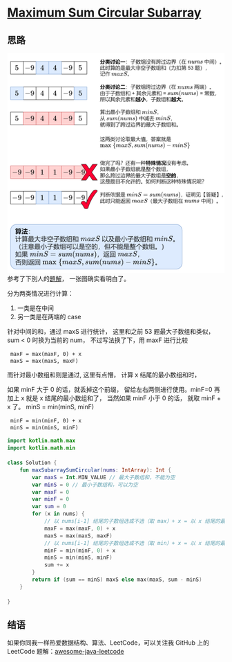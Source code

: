 # [Maximum Sum Circular Subarray][title]

## 思路
![img.png](img.png)
参考了下別人的[題解](https://leetcode.cn/problems/maximum-sum-circular-subarray/solutions/2351107/mei-you-si-lu-yi-zhang-tu-miao-dong-pyth-ilqh/?envType=study-plan-v2&envId=top-interview-150)，
一张图确实看明白了。

分为两类情况进行计算：
1. 一类是在中间
2. 另一类是在两端的 case

针对中间的和，通过 maxS 进行统计， 这里和之前 53 题最大子数组和类似， 
sum < 0 时换为当前的 num， 不过写法换了下，用 maxF 进行比较

```text
 maxF = max(maxF, 0) + x
 maxS = max(maxS, maxF)
```

而针对最小数组和则是通过, 这里有点懵， 计算 x 结尾的最小数组和时，

如果 minF 大于 0 的话，就丢掉这个前缀， 留给左右两侧进行使用。minF=0 再加上 x 就是 x 结尾的最小数组和了，
当然如果 minF 小于 0 的话， 就取 minF + x 了。
minS = min(minS, minF)
```text
 minF = min(minF, 0) + x
 minS = min(minS, minF)
```

```kotlin
import kotlin.math.max
import kotlin.math.min

class Solution {
    fun maxSubarraySumCircular(nums: IntArray): Int {
        var maxS = Int.MIN_VALUE // 最大子数组和，不能为空
        var minS = 0 // 最小子数组和，可以为空
        var maxF = 0
        var minF = 0
        var sum = 0
        for (x in nums) {
            // 以 nums[i-1] 结尾的子数组选或不选（取 max）+ x = 以 x 结尾的最大子数组和
            maxF = max(maxF, 0) + x
            maxS = max(maxS, maxF)
            // 以 nums[i-1] 结尾的子数组选或不选（取 min）+ x = 以 x 结尾的最小子数组和
            minF = min(minF, 0) + x
            minS = min(minS, minF)
            sum += x
        }
        return if (sum == minS) maxS else max(maxS, sum - minS)
    }

}
```

## 结语

如果你同我一样热爱数据结构、算法、LeetCode，可以关注我 GitHub 上的 LeetCode 题解：[awesome-java-leetcode][ajl]


[title]: https://leetcode.cn/problems/construct-quad-tree/description/?envType=study-plan-v2&envId=top-interview-150

[ajl]: https://github.com/Blankj/awesome-java-leetcode
